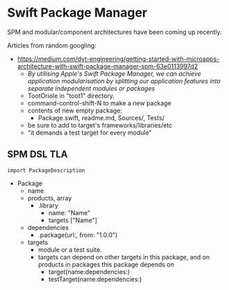 # Swift Package Manager

SPM and modular/component architectures have been coming up recently.

Articles from random googling:
  * https://medium.com/dvt-engineering/getting-started-with-microapps-architecture-with-swift-package-manager-spm-63e0113997d2
    - _By utilising Apple's Swift Package Manager, we can achieve application modularisation by splitting our application features into separate independent modules or packages_
    - TootOriole in "toot1" directory.
    - command-control-shift-N to make a new package
    - contents of new empty package:
        - Package.swift, readme.md, Sources/, Tests/
    - be sure to add to target's frameworks/libraries/etc
    - "it demands a test target for every module"

## SPM DSL TLA

`import PackageDescription`

* Package
  - name
  - products, array
    - .library
      - name: "Name"
      - targets ["Name"]
  - dependencies
    - .package(url:, from: "1.0.0")
  - targets
    - module or a test suite.
    - targets can depend on other targets in this package, and on products in packages this package depends on
      - target(name:dependencies:)
      - testTarget(name:dependencies:)

